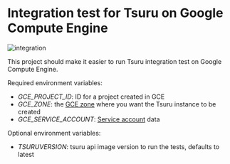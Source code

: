 # Integration test for Tsuru on Google Compute Engine

![integration](https://github.com/tsuru/integration_gce/workflows/integration/badge.svg)

This project should make it easier to run Tsuru integration test on Google Compute Engine.

Required environment variables:

- *GCE_PROJECT_ID*: ID for a project created in GCE
- *GCE_ZONE*: the [GCE zone](https://cloud.google.com/compute/docs/regions-zones/regions-zones) where you want the Tsuru instance to be created
- *GCE_SERVICE_ACCOUNT*: [Service account](https://cloud.google.com/compute/docs/access/service-accounts) data

Optional environment variables:

- *TSURUVERSION*: tsuru api image version to run the tests, defaults to latest

